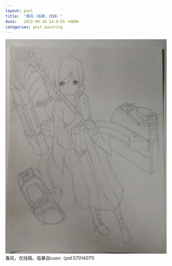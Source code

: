 ```yaml
---
layout: post
title:  "春风（临摹，线稿）"
date:   2022-09-18 14:9:55 +0800
categories: post painting
---
```


![春风](/assets/paintings/2022-09-18-harukaze.jpg "春风")
春风，仅线稿，临摹自cuon（pid:57014071）